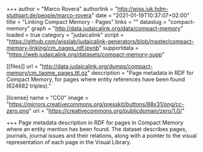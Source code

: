 +++
author = "Marco Rovera"
authorlink = "http://wiss.iuk.hdm-stuttgart.de/people/marco-rovera"
date = "2021-01-19T10:37:07+02:00"
title = "Linking Compact Memory - Pages"
links = "" 
dataslug = "compact-memory"
graph = "http://data.judaicalink.org/data/compact-memory"
loaded = true
category = "judaicalink"
script = "https://github.com/wisslab/judaicalink-generators/blob/master/compact-memory-linking/cm_pages_rdf.ipynb" 
supportdata = "https://web.judaicalink.org/datasets/compact-memory-supp"


[[files]]
	url = "http://data.judaicalink.org/dumps/compact-memory/cm_tagme_pages.ttl.gz"
	description = "Page metadata in RDF for Compact Memory, for pages where entity references have been found (624682 triples)."


[license]
name = "CC0"
image = "https://mirrors.creativecommons.org/presskit/buttons/88x31/png/cc-zero.png"
uri = "https://creativecommons.org/publicdomain/zero/1.0/"

	
+++
Page metadata description in RDF for pages in Compact Memory where an entity mention has been found. The dataset describes pages, journals, journal issues and their relations, along with a pointer to the visual representation of each page in the Visual Library.

<!--more-->
